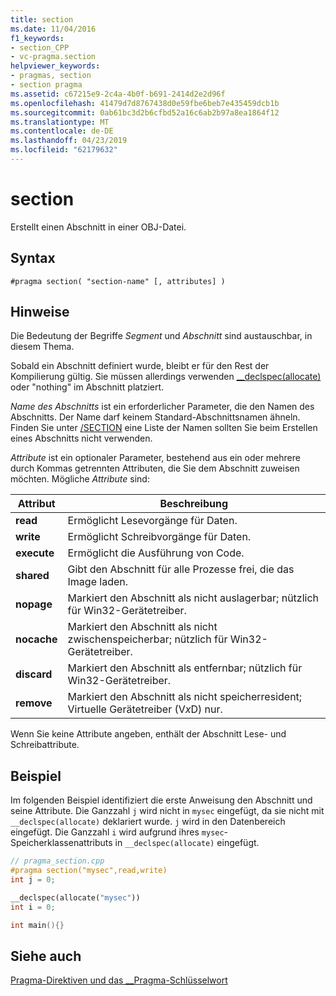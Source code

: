 ```yaml
---
title: section
ms.date: 11/04/2016
f1_keywords:
- section_CPP
- vc-pragma.section
helpviewer_keywords:
- pragmas, section
- section pragma
ms.assetid: c67215e9-2c4a-4b0f-b691-2414d2e2d96f
ms.openlocfilehash: 41479d7d8767438d0e59fbe6beb7e435459dcb1b
ms.sourcegitcommit: 0ab61bc3d2b6cfbd52a16c6ab2b97a8ea1864f12
ms.translationtype: MT
ms.contentlocale: de-DE
ms.lasthandoff: 04/23/2019
ms.locfileid: "62179632"
---
```

# <a name="section"></a>section

Erstellt einen Abschnitt in einer OBJ-Datei.

## <a name="syntax"></a>Syntax

```
#pragma section( "section-name" [, attributes] )
```

## <a name="remarks"></a>Hinweise

Die Bedeutung der Begriffe *Segment* und *Abschnitt* sind austauschbar, in diesem Thema.

Sobald ein Abschnitt definiert wurde, bleibt er für den Rest der Kompilierung gültig. Sie müssen allerdings verwenden [__declspec(allocate)](../cpp/allocate.md) oder "nothing" im Abschnitt platziert.

*Name des Abschnitts* ist ein erforderlicher Parameter, die den Namen des Abschnitts. Der Name darf keinem Standard-Abschnittsnamen ähneln. Finden Sie unter [/SECTION](../build/reference/section-specify-section-attributes.md) eine Liste der Namen sollten Sie beim Erstellen eines Abschnitts nicht verwenden.

*Attribute* ist ein optionaler Parameter, bestehend aus ein oder mehrere durch Kommas getrennten Attributen, die Sie dem Abschnitt zuweisen möchten. Mögliche *Attribute* sind:

|Attribut|Beschreibung|
|-|-|
|**read**|Ermöglicht Lesevorgänge für Daten.|
|**write**|Ermöglicht Schreibvorgänge für Daten.|
|**execute**|Ermöglicht die Ausführung von Code.|
|**shared**|Gibt den Abschnitt für alle Prozesse frei, die das Image laden.|
|**nopage**|Markiert den Abschnitt als nicht auslagerbar; nützlich für Win32-Gerätetreiber.|
|**nocache**|Markiert den Abschnitt als nicht zwischenspeicherbar; nützlich für Win32-Gerätetreiber.|
|**discard**|Markiert den Abschnitt als entfernbar; nützlich für Win32-Gerätetreiber.|
|**remove**|Markiert den Abschnitt als nicht speicherresident; Virtuelle Gerätetreiber (V*x*D) nur.|

Wenn Sie keine Attribute angeben, enthält der Abschnitt Lese- und Schreibattribute.

## <a name="example"></a>Beispiel

Im folgenden Beispiel identifiziert die erste Anweisung den Abschnitt und seine Attribute. Die Ganzzahl `j` wird nicht in `mysec` eingefügt, da sie nicht mit `__declspec(allocate)` deklariert wurde. `j` wird in den Datenbereich eingefügt. Die Ganzzahl `i` wird aufgrund ihres `mysec`-Speicherklassenattributs in `__declspec(allocate)` eingefügt.

```cpp
// pragma_section.cpp
#pragma section("mysec",read,write)
int j = 0;

__declspec(allocate("mysec"))
int i = 0;

int main(){}
```

## <a name="see-also"></a>Siehe auch

[Pragma-Direktiven und das __Pragma-Schlüsselwort](../preprocessor/pragma-directives-and-the-pragma-keyword.md)